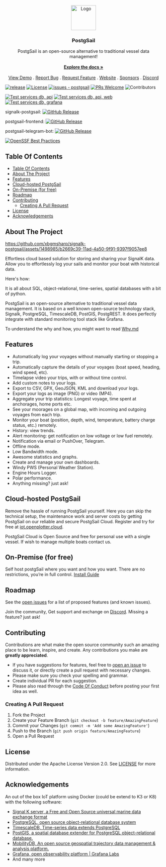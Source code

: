 <br/>
<p align="center">
  <a href="https://github.com/xbgmsharp/postgsail">
    <img src="https://iot.openplotter.cloud/android-chrome-192x192.png" alt="Logo" width="80" height="80">
  </a>

  <h3 align="center">PostgSail</h3>

  <p align="center">
    PostgSail is an open-source alternative to traditional vessel data management!
    <br/>
    <br/>
    <a href="https://github.com/xbgmsharp/postgsail/blob/main/docs/README.md"><strong>Explore the docs »</strong></a>
    <br/>
    <br/>
    <a href="#about-the-project">View Demo</a>
    .
    <a href="https://github.com/xbgmsharp/postgsail/issues">Report Bug</a>
    .
    <a href="https://github.com/xbgmsharp/postgsail/issues">Request Feature</a>
    .
    <a href="https://xbgmsharp.github.io/postgsail/">Website</a>
    .
    <a href="https://github.com/sponsors/xbgmsharp">Sponsors</a>
    .
    <a href="https://discord.gg/uuZrwz4dCS">Discord</a>
  </p>
</p>

[![release](https://img.shields.io/github/release/xbgmsharp/postgsail?include_prereleases=&sort=semver&color=blue)](https://github.com/xbgmsharp/postgsail/releases/latest)
[![License](https://img.shields.io/github/license/xbgmsharp/postgsail)](#license)
[![issues - postgsail](https://img.shields.io/github/issues/xbgmsharp/postgsail)](https://github.com/xbgmsharp/postgsail/issues)
[![PRs Welcome](https://img.shields.io/badge/PRs-welcome-brightgreen.svg?style=flat-square)](http://makeapullrequest.com)
![Contributors](https://img.shields.io/github/contributors/xbgmsharp/postgsail?color=dark-green) 

[![Test services db, api](https://github.com/xbgmsharp/postgsail/actions/workflows/db-test.yml/badge.svg)](https://github.com/xbgmsharp/postgsail/actions/workflows/db-test.yml)
[![Test services db, api, web](https://github.com/xbgmsharp/postgsail/actions/workflows/frontend-test.yml/badge.svg)](https://github.com/xbgmsharp/postgsail/actions/workflows/frontend-test.yml)
[![Test services db, grafana](https://github.com/xbgmsharp/postgsail/actions/workflows/grafana-test.yml/badge.svg)](https://github.com/xbgmsharp/postgsail/actions/workflows/grafana-test.yml)

signalk-postgsail:
[![GitHub Release](https://img.shields.io/github/release/xbgmsharp/signalk-postgsail.svg)](https://github.com/xbgmsharp/signalk-postgsail/releases/latest)

postgsail-frontend:
[![GitHub Release](https://img.shields.io/github/release/xbgmsharp/vuestic-postgsail.svg)](https://github.com/xbgmsharp/vuestic-postgsail/releases/latest)

postgsail-telegram-bot:
[![GitHub Release](https://img.shields.io/github/release/xbgmsharp/postgsail-telegram-bot.svg)](https://github.com/xbgmsharp/postgsail-telegram-bot/releases/latest)

[![OpenSSF Best Practices](https://www.bestpractices.dev/projects/8124/badge)](https://www.bestpractices.dev/projects/8124)


## Table Of Contents

- [Table Of Contents](#table-of-contents)
- [About The Project](#about-the-project)
- [Features](#features)
- [Cloud-hosted PostgSail](#cloud-hosted-postgsail)
- [On-Premise (for free)](#on-premise-for-free)
- [Roadmap](#roadmap)
- [Contributing](#contributing)
  - [Creating A Pull Request](#creating-a-pull-request)
- [License](#license)
- [Acknowledgements](#acknowledgements)

## About The Project

https://github.com/xbgmsharp/signalk-postgsail/assets/1498985/b2669c39-11ad-4a50-9f91-9397f9057ee8

Effortless cloud based solution for storing and sharing your SignalK data. Allow you to effortlessly log your sails and monitor your boat with historical data.

Here's how:

It is all about SQL, object-relational, time-series, spatial databases with a bit of python.

PostgSail is an open-source alternative to traditional vessel data management.
It is based on a well known open-source technology stack, Signalk, PostgreSQL, TimescaleDB, PostGIS, PostgREST. It does perfectly integrate with standard monitoring tool stack like Grafana.

To understand the why and how, you might want to read [Why.md](https://github.com/xbgmsharp/postgsail/blob/main/Why.md)

## Features

- Automatically log your voyages without manually starting or stopping a trip.
- Automatically capture the details of your voyages (boat speed, heading, wind speed, etc).
- Timelapse video your trips, with or without time control.
- Add custom notes to your logs.
- Export to CSV, GPX, GeoJSON, KML and download your logs.
- Export your logs as image (PNG) or video (MP4).
- Aggregate your trip statistics: Longest voyage, time spent at anchorages, home ports etc.
- See your moorages on a global map, with incoming and outgoing voyages from each trip.
- Monitor your boat (position, depth, wind, temperature, battery charge status, etc.) remotely.
- History: view trends.
- Alert monitoring: get notification on low voltage or low fuel remotely.
- Notification via email or PushOver, Telegram.
- Offline mode.
- Low Bandwidth mode.
- Awesome statistics and graphs.
- Create and manage your own dashboards.
- Windy PWS (Personal Weather Station).
- Engine Hours Logger.
- Polar performance.
- Anything missing? just ask!

## Cloud-hosted PostgSail

Remove the hassle of running PostgSail yourself. Here you can skip the technical setup, the maintenance work and server costs by getting PostgSail on our reliable and secure PostgSail Cloud. Register and try for free at [iot.openplotter.cloud](https://iot.openplotter.cloud/).

PostgSail Cloud is Open Source and free for personal use with a single vessel. If wish to manage multiple boats contact us.

## On-Premise (for free)

Self host postgSail where you want and how you want. There are no restrictions, you’re in full control. [Install Guide](https://github.com/xbgmsharp/postgsail/blob/main/docs/README.md)

## Roadmap

See the [open issues](https://github.com/xbgmsharp/postgsail/issues) for a list of proposed features (and known issues).

Join the community, Get support and exchange on [Discord](https://discord.gg/uuZrwz4dCS). Missing a feature? just ask!

## Contributing

Contributions are what make the open source community such an amazing place to be learn, inspire, and create. Any contributions you make are **greatly appreciated**.
* If you have suggestions for features, feel free to [open an issue](https://github.com/xbgmsharp/postgsail/issues/new) to discuss it, or directly create a pull request with necessary changes.
* Please make sure you check your spelling and grammar.
* Create individual PR for each suggestion.
* Please also read through the [Code Of Conduct](https://github.com/xbgmsharp/postgsail/blob/main/CODE_OF_CONDUCT.md) before posting your first idea as well.

### Creating A Pull Request

1. Fork the Project
2. Create your Feature Branch (`git checkout -b feature/AmazingFeature`)
3. Commit your Changes (`git commit -m 'Add some AmazingFeature'`)
4. Push to the Branch (`git push origin feature/AmazingFeature`)
5. Open a Pull Request

## License

Distributed under the Apache License Version 2.0. See [LICENSE](https://github.com/xbgmsharp/postgsail/blob/main/LICENSE) for more information.

## Acknowledgements

An out of the box IoT platform using Docker (could be extend to K3 or K8) with the following software:

- [Signal K server, a Free and Open Source universal marine data exchange format](https://signalk.org)
- [PostgreSQL, open source object-relational database system](https://postgresql.org)
- [TimescaleDB, Time-series data extends PostgreSQL](https://www.timescale.com)
- [PostGIS, a spatial database extender for PostgreSQL object-relational database.](https://postgis.net/)
- [MobilityDB, An open source geospatial trajectory data management & analysis platform.](https://mobilitydb.com/)
- [Grafana, open observability platform | Grafana Labs](https://grafana.com)
- And many more
